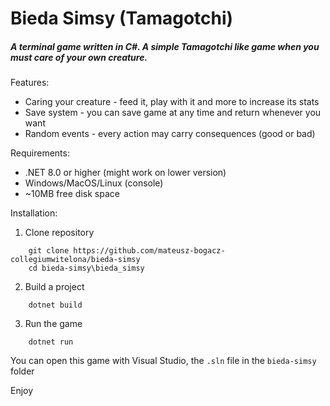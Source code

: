 # Bieda Simsy (Tamagotchi)

##### A terminal game written in C#. A simple Tamagotchi like game when you must care of your own creature.

Features:
* Caring your creature - feed it, play with it and more to increase  its stats
* Save system - you can save game at any time and return whenever you want 
* Random events - every action may carry consequences (good or bad)

Requirements:
 * .NET 8.0 or higher (might work on lower version)
 *  Windows/MacOS/Linux (console)
 *  ~10MB free disk space
  
Installation:
1. Clone repository
```
    git clone https://github.com/mateusz-bogacz-collegiumwitelona/bieda-simsy
    cd bieda-simsy\bieda_simsy
```

2. Build a project 
```
    dotnet build
```

3. Run the game
```
    dotnet run
```

You can open this game with Visual Studio, the `.sln` file in the `bieda-simsy` folder 

Enjoy